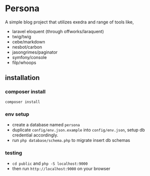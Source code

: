# Persona

A simple blog project that utilizes exedra and range of tools like, 
- laravel eloquent (through offworks/laraquent)
- twig/twig
- cebe/markdown
- nesbot/carbon
- jasongrimes/paginator
- symfony/console
- filp/whoops

## installation

### composer install
`composer install`

### env setup
- create a database named `persona`
- duplicate `config/env.json.example` into `config/env.json`, setup db credential accordingly.
- run `php database/schema.php` to migrate insert db schemas

### testing
- `cd public` and `php -S localhost:9000`
- then run `http://localhost:9000` on your browser